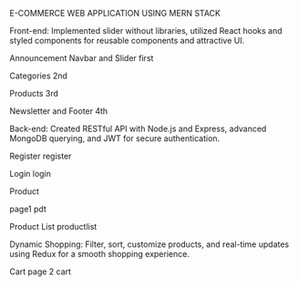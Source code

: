 E-COMMERCE WEB APPLICATION USING MERN STACK

Front-end: Implemented slider without libraries, utilized React hooks and styled components for reusable components and attractive UI.

Announcement Navbar and Slider first

Categories 2nd

Products 3rd

Newsletter and Footer 4th

Back-end: Created RESTful API with Node.js and Express, advanced MongoDB querying, and JWT for secure authentication.

Register register

Login login

Product

page1 pdt

Product List productlist

Dynamic Shopping: Filter, sort, customize products, and real-time updates using Redux for a smooth shopping experience.

Cart page 2 cart
